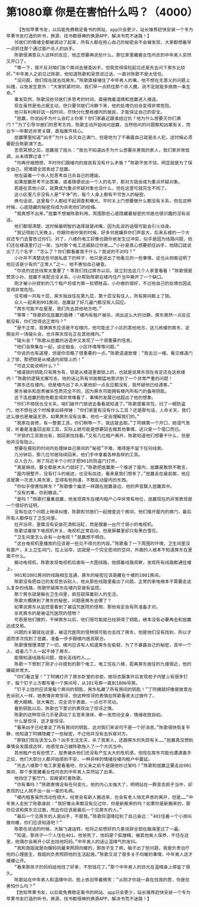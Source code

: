 # 第1080章 你是在害怕什么吗？（4000）
        【告知苹果书友，以后能免费稳定看书的网站、app只会更少，站长推荐赶快安装一个专为苹果书友打造的听书，换源，找书都很棒的换源APP，解决书荒不迷路！】
       邻居们的情绪全都被调动了起来，所有人都在担心自己的秘密会不会被发现，大家都想着早一点抓住那个通过窗户杀人的凶手。
       陈歌很满意众人这样的反应，他正想要再说些什么，那位家里藏着女性内衣的中年男人突然又开口了。
       “等一下，我不反对咱们挨个房间去搜查凶手，但我觉得保险起见还是先去问下房东比较好。”中年男人之前见过陈歌，他知道陈歌和吴悠说过话，一直对陈歌不是太信任。
       “没问题，我们现在就去找房东。”陈歌直接堵住了中年男人的嘴，他不想在无意义的问题上纠缠，以免发生意外：“大家抓紧时间，我们早一点抓住那个杀人魔，说不定就能多挽救一条生命。”
       事发突然，陈歌没给邻居们多思考的时间，直接拽着温晴和屈赢进入楼道。
       现在虽然是他占据主动，但只要邻居们冷静下来，他的处境仍旧会变得非常危险。
       他只有利用好这一段时间，尽快分化整栋楼内的居民，才能保证自己的安全。
       “屈赢，你说凶手为什么会盯上你家？你们家最近跟谁结过仇？他为什么想要灭你们满门？”为了引导邻居们的思考方向，陈歌主动开始询问屈赢，当然他问的问题都和凶案有关，而且乍一听都还非常关键，直指案件核心。
       屈赢哪里知道“凶手”为什么会灭自己满门，但是他为了不暴露自己就是杀人犯，这时候必须要配合陈歌演下去。
       苦思冥想之后，屈赢摇了摇头：“我也不知道凶手为什么想要杀害我的家人，我们家非常低调，从未得罪过谁？”
       “你再仔细想想，平时你们跟楼内的居民有没有什么矛盾？”陈歌不依不饶，明显就是为了保全自己，把难题全部丢给了屈赢。
       他在逼着一个杀人犯思考自己杀自己的理由。
       如果屈赢思考不出答案，或者随便说出一个人的名字，那对方就会成为重点怀疑对象。
       若是在其他小区，就算成为重点怀疑对象也没什么，但在这里可就完全不同了。
       这小区里几乎没有人是“干净”的，每个人身上都有不可告人的秘密。
       换句话说，这里每个人都经不起调查和曝光，平时关上门想要做什么都没有关系，但在这种时候，心底隐藏的秘密将成为杀死他们的绞绳。
       “我真想不出来。”屈赢不想被陈歌利用，周围那些心底隐藏着秘密的邻居也很识趣的没有说话。
       他们都很清楚，这时候最明智的选择就是闭嘴，因为乱说的话很可能会引火烧身。
       “我记得前几天晚上，你跟你爸吵架的时候，好多邻居嫌弃你们声音大，后来五楼的一个大叔还专门去警告过你们。对了，八楼的电工好像也跟你爸发生过冲突，似乎是因为线路问题，他们还在楼道里打过一架，当时那个电工还威胁过你爸……”小孙是真心想要抓住凶手，他随口就说出了几个名字：“怎么了？你们都看着我干什么？我说的不对吗？”
       小孙并不清楚这些邻居私底下的样子，他只是说出了他看见的一些事情，这也从侧面证明了他应该是少有的“正常人”之一，他不害怕自己被查。
       “你说的这些线索太重要了！等我们找过房东以后，就立刻去这几个人家里看看！”陈歌很是赞赏小孙，屈赢不肯配合没关系，小孙帮助陈歌在楼内住户当中撕开了一个缺口。
       刚才被小孙提到的几个租户将成为第一批牺牲品，小孙做的很好，不过他自己的处境也因此变得非常危险。
       住宅楼一共有十层，房东独自住在第九层，第十层没有住人，所有房间都上了锁。
       众人一起来到901房间，屈赢敲了好几遍门都没有人回应。
       “房东可能不在屋里，我们先去其他地方吧。”
       “等等！”陈歌抓住屈赢的胳膊：“楼内有租户被杀，闹出这么大的动静，房东竟然一点反应都没有，你们觉得这正常吗？”
       “是不正常，我猜房东应该是不在楼内，他可能去了小区的其他地方。这几栋楼的房东，定期会开一场碰头会，也许房东现在正在其他楼内。”
       “碰头会？”陈歌从屈赢的话语中又发现了一个很重要的信息。
       “他们会聚集在一起，谈论租金、小区环境等等问题。”
       “你说的也有道理，但是你忽略了很重要的一点。”陈歌语速放慢：“我去过一楼，看见楼道门上了锁，那把锁是从楼道内部锁上的！”
       “可这又能说明什么？”
       “楼道锁的钥匙只有房东有，锁是从楼道里面锁上的，也就是说房东现在肯定还在这栋楼内！”陈歌的逻辑无懈可击，他的话让所有邻居都猛地意识到了一个非常严重的问题！
       “房东还在楼内，但是楼内出了杀人案他却一点反应都没有，我怀疑他已经遇害。”
       房东被杀和屈贵被杀性质完全不同，因为房东可能拥有楼内所有门的备用钥匙。
       这下连屈赢的脸色都变得非常难看了，事情的发展已经超出了他的想象。
       “你们不相信也没关系，咱们破坏门锁进去看看就知道了。”陈歌提着背包，扫了一眼防盗门，他不想在这个时候拿出碎颅锤：“你们家里有没有什么工具？还是那句话，人命关天，我们这么做也是被逼无奈。如果房东没有出事，他也一定会理解我们的。”
       “我家在装修，有一整套工具，你们稍等一下，我这就去取。”丁阿姨第一个开口，她语气急促，听着是准备回去取工具，实际上她可能是想要回去做其他事情，这只是一个借口而已。
       “开锁的工具我也有，我回家找找看。”又有几位租户离开，陈歌知道他们想要干什么，但是他并没有阻止。
       想要在极短的时间内处理掉自己房间的“秘密”不难，难得是不留下任何线索。
       几分钟后，那几位邻居陆续回来，他们手中拿着各种各样的工具。
       众人合力，用了将近半个小时才把901的防盗门打开。
       “真是麻烦，要全都是木头门就好了。”陈歌把屈赢第一个推进了屋内，屈赢是敢怒不敢言。
       “屋内很整齐，没有打斗的痕迹，也没有血迹，看来是我们想多了。”屈赢走在最前面，他应该是第一次进入房东家，显得有些拘谨，不敢乱动屋内的东西。
       “你似乎很害怕房东？”陈歌像个幽灵一样跟在屈赢身边，他的声音飘入屈赢耳中。
       “没有的事，你别瞎说。”
       “是吗？”陈歌打量着屈赢，他发现房东在楼内租户心中非常有地位，屈赢现在的异常表现是一个很好的证明。
       没有在这个问题上继续纠缠，陈歌和邻居们一起搜查这个房间，他们推开屋内的房门，最后所有人都停在了卫生间里。
       拉开浴帘，里面没有安装花洒和浴缸，而是摆着一台尺寸很小的电视机。
       陈歌试着按下电视机开关，电视机正常启动，但是屏幕里却只有黑白雪花。
       “卫生间里怎么会有一台电视？”屈赢想不明白。
       “这台电视机里播放的应该是一些见不得光的内容。”陈歌看了一下周围的环境，卫生间里没有窗户，关上卫生间门，拉上浴帘，这就是一个完全密闭的空间，外面的人根本不知道房东在里面干什么。
       搬动电视机，陈歌发现电视机后面有一大图线路，他顺着线路观察，发现所有线路都通往楼上。
       901和1001房间的线路相互连通，房东的秘密应该是藏在十楼的1001房间。
       陈歌没有把自己的发现告诉别人，他从那些线路里看出了问题，正常的家电根本不需要走这么复杂的线路，陈歌怀疑房东在楼内安装有监控。
       那个房东就是躲在卫生间里，疯狂窥探着别人的生活。
       陈歌大概猜到了房东的秘密，问题是房东去哪了？
       如果说房东从监控里看到了被诅咒医院的怪物，那他肯定会有所准备才对。
       杀死房东的是被诅咒医院的怪物？
       可若是他们做的，干掉房东以后，他们很可能就已经获得了钥匙，根本没有必要再去和屈赢达成交易。
       问题的关键就在这里，被诅咒医院的怪物很可能也去找了房东，但是他们没有找到，所以才退而求次找到了屈赢，准备一步步跟楼内居民联合。
       陈歌慢慢理清楚了一切，楼内应该有人知道房东在偷窥，为了不暴露自己的秘密，其中一个人、或者几个人一起干掉了房东。
       能够知道线路有问题，擅长走线的人……
       陈歌一下想到了刚才小孙提到的那个电工，电工住在八楼，距离房东居住的九楼很近，他的嫌疑非常大。
       “你们看这里！”丁阿姨打开了房东卧室的衣柜，她将衣服拿开后发现柜子内壁上有很多钉子，每个钉子上方都写着一个房间号，从101号房一直到1006号房。
       “钉子上挂的应该是每个房间的钥匙，房东私藏了所有房间的钥匙！”丁阿姨就好像是故意在告诉别人一样，她表情非常惊讶，但这种惊讶的表情在陈歌看来太过做作了。
       瞪大眼睛、张大嘴巴，完全流于表面，一点也不灵动。
       看到钥匙以后，陈歌也下意识的表现出了惊讶之情。
       陈歌的这种惊讶几乎是调动了五官来演绎，牵一发而动全身，情绪收放自如。
       什么是惊讶，这才是惊讶。
       “看来凶手已经拿走了所有房间的钥匙，这对我们来说可不是一个好消息。”陈歌很快恢复平静，他知道丁阿姨隐藏了一些秘密，不过他并没有去拆穿对方。
       “那我们现在该怎么办？凶手无法无天，杀了我家人，还跟房东的失踪有关……”屈赢真没想到事情会发展成这样，他感觉自己被陈歌拖入了一个大坑当中。
       其他租户也有些慌了，屈贵被杀他们还没有产生太大的危机感，但现在房东可能也遭遇毒手之后，他们大部分人都开始感到不安，一种异样的情绪在楼内租户中蔓延。
       “先去八楼那个电工家里看看吧，你父亲之前不是跟他吵过架吗？”陈歌和屈赢正要走出901房间，那个家里藏着女性内衣的中年男人突然站了出来。
       他挡住了客厅门，双眼紧盯着陈歌。
       “你有事吗？”陈歌表情没有任何变化，他的内心太强大了，明明站在一群变态疯子当中，却表现的让人挑不出一丝一毫的毛病。
       “楼内租客虽然流动性很大，经常会有新人搬进来，也会有老人悄无声息的离开，但是……”中年男人走到了陈歌身前：“我好像从来都没有见过你，你是新搬来的吗？如果你是新搬来的，那你应该和房东见过面，而且你应该是最后一个见房东的人。”
       “最后一个见房东的人是凶手，不是我。”陈歌将温晴拉到了自己身边：“401住着一个小孩叫做向暖，你们应该知道吧？”
       陈歌在说话的时候，大脑飞速运转，他将之前想好的几套说辞全部在脑海里过了一遍。
       “知道，那孩子一个人住在401。他爸死了，他妈是个狐狸精，被其他男人保养，不住在这里，他偶尔会离开小区去找他妈妈。”中年男人的话让温晴气的发抖。
       “我和我姐就是向暖妈妈雇来照顾向暖的，那孩子生了病，脑子出了些问题，我是负责治疗他的心理医生，我姐则负责照顾他的生活起居。”陈歌又说了很多关于向暖的事情，中年男人这才缓缓让开。
       “看来那孩子的妈妈给他找了好爹，不愁钱花了。”那个中年男人的目光在温晴身上停留了很久。
       陈歌站在中年男人和温晴中间，脸上依旧带着微笑：“从刚才你就一直在找我的茬，你是在害怕什么吗？”
       【告知苹果书友，以后能免费稳定看书的网站、app只会更少，站长推荐赶快安装一个专为苹果书友打造的听书，换源，找书都很棒的换源APP，解决书荒不迷路！】